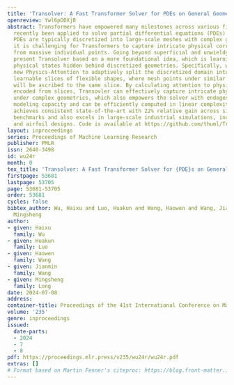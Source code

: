 ```yaml
---
title: 'Transolver: A Fast Transformer Solver for PDEs on General Geometries'
openreview: Ywl6pODXjB
abstract: Transformers have empowered many milestones across various fields and have
  recently been applied to solve partial differential equations (PDEs). However, since
  PDEs are typically discretized into large-scale meshes with complex geometries,
  it is challenging for Transformers to capture intricate physical correlations directly
  from massive individual points. Going beyond superficial and unwieldy meshes, we
  present Transolver based on a more foundational idea, which is learning intrinsic
  physical states hidden behind discretized geometries. Specifically, we propose a
  new Physics-Attention to adaptively split the discretized domain into a series of
  learnable slices of flexible shapes, where mesh points under similar physical states
  will be ascribed to the same slice. By calculating attention to physics-aware tokens
  encoded from slices, Transovler can effectively capture intricate physical correlations
  under complex geometrics, which also empowers the solver with endogenetic geometry-general
  modeling capacity and can be efficiently computed in linear complexity. Transolver
  achieves consistent state-of-the-art with 22% relative gain across six standard
  benchmarks and also excels in large-scale industrial simulations, including car
  and airfoil designs. Code is available at https://github.com/thuml/Transolver.
layout: inproceedings
series: Proceedings of Machine Learning Research
publisher: PMLR
issn: 2640-3498
id: wu24r
month: 0
tex_title: 'Transolver: A Fast Transformer Solver for {PDE}s on General Geometries'
firstpage: 53681
lastpage: 53705
page: 53681-53705
order: 53681
cycles: false
bibtex_author: Wu, Haixu and Luo, Huakun and Wang, Haowen and Wang, Jianmin and Long,
  Mingsheng
author:
- given: Haixu
  family: Wu
- given: Huakun
  family: Luo
- given: Haowen
  family: Wang
- given: Jianmin
  family: Wang
- given: Mingsheng
  family: Long
date: 2024-07-08
address:
container-title: Proceedings of the 41st International Conference on Machine Learning
volume: '235'
genre: inproceedings
issued:
  date-parts:
  - 2024
  - 7
  - 8
pdf: https://proceedings.mlr.press/v235/wu24r/wu24r.pdf
extras: []
# Format based on Martin Fenner's citeproc: https://blog.front-matter.io/posts/citeproc-yaml-for-bibliographies/
---
```

